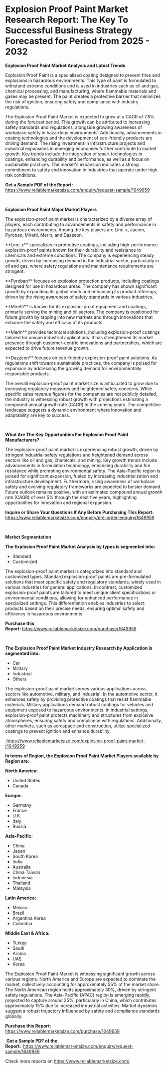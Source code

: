 <p><h1>Explosion Proof Paint Market Research Report: The Key To Successful Business Strategy Forecasted for Period from 2025 - 2032</h1></p><p><strong>Explosion Proof Paint Market Analysis and Latest Trends</strong></p>
<p><p>Explosion Proof Paint is a specialized coating designed to prevent fires and explosions in hazardous environments. This type of paint is formulated to withstand extreme conditions and is used in industries such as oil and gas, chemical processing, and manufacturing, where flammable materials and gases may be present. The paint creates a protective barrier that minimizes the risk of ignition, ensuring safety and compliance with industry regulations.</p><p>The Explosion Proof Paint Market is expected to grow at a CAGR of 7.8% during the forecast period. This growth can be attributed to increasing safety standards and regulations, alongside growing awareness of workplace safety in hazardous environments. Additionally, advancements in coating technologies and the development of eco-friendly products are driving demand. The rising investment in infrastructure projects and industrial expansions in emerging economies further contribute to market growth. Key trends include the integration of smart technologies in coatings, enhancing durability and performance, as well as a focus on sustainable practices. The market's expansion indicates a strong commitment to safety and innovation in industries that operate under high-risk conditions.</p></p>
<p><strong>Get a Sample PDF of the Report:&nbsp;</strong> <a href="https://www.reliablemarketsize.com/enquiry/request-sample/1649959?utm_campaign=2337&utm_medium=2&utm_source=Github&utm_content=ia&utm_term=31032025&utm_id=explosion-proof-paint">https://www.reliablemarketsize.com/enquiry/request-sample/1649959</a></p>
<p>&nbsp;</p>
<p><strong>Explosion Proof Paint Major Market Players</strong></p>
<p><p>The explosion-proof paint market is characterized by a diverse array of players, each contributing to advancements in safety and performance in hazardous environments. Among the key players are Line-x, Jacom, Pyroban, Miretti, Merin, and Dazzeon.</p><p>**Line-x** specializes in protective coatings, including high-performance explosion-proof paints known for their durability and resistance to chemicals and extreme conditions. The company is experiencing steady growth, driven by increasing demand in the industrial sector, particularly in oil and gas, where safety regulations and maintenance requirements are stringent.</p><p>**Pyroban** focuses on explosion protection products, including coatings designed for use in hazardous areas. The company has shown significant growth by expanding its global reach and enhancing its product offerings, driven by the rising awareness of safety standards in various industries.</p><p>**Miretti** is known for its explosion-proof equipment and coatings, primarily serving the mining and oil sectors. The company is positioned for future growth by tapping into new markets and through innovations that enhance the safety and efficacy of its products.</p><p>**Merin** provides technical solutions, including explosion-proof coatings tailored for unique industrial applications. It has strengthened its market presence through customer-centric innovations and partnerships, which are expected to drive future revenue growth.</p><p>**Dazzeon** focuses on eco-friendly explosion-proof paint solutions. As regulations shift towards sustainable practices, the company is poised for expansion by addressing the growing demand for environmentally responsible products.</p><p>The overall explosion-proof paint market size is anticipated to grow due to increasing regulatory measures and heightened safety concerns. While specific sales revenue figures for the companies are not publicly detailed, the industry is witnessing robust growth with projections estimating a compound annual growth rate (CAGR) in the coming years. The competitive landscape suggests a dynamic environment where innovation and adaptability are key to success.</p></p>
<p>&nbsp;</p>
<p><strong>What Are The Key Opportunities For Explosion Proof Paint Manufacturers?</strong></p>
<p><p>The explosion-proof paint market is experiencing robust growth, driven by stringent industrial safety regulations and heightened demand across sectors like oil and gas, chemicals, and mining. Key growth trends include advancements in formulation technology, enhancing durability and fire resistance while promoting environmental safety. The Asia-Pacific region is poised for significant expansion, fueled by increasing industrialization and infrastructure development. Furthermore, rising awareness of workplace safety and evolving regulatory frameworks are expected to bolster demand. Future outlook remains positive, with an estimated compound annual growth rate (CAGR) of over 5% through the next five years, highlighting opportunities for innovation and regional expansion.</p></p>
<p><strong>Inquire or Share Your Questions If Any Before Purchasing This Report:</strong> <a href="https://www.reliablemarketsize.com/enquiry/pre-order-enquiry/1649959?utm_campaign=2337&utm_medium=2&utm_source=Github&utm_content=ia&utm_term=31032025&utm_id=explosion-proof-paint">https://www.reliablemarketsize.com/enquiry/pre-order-enquiry/1649959</a></p>
<p>&nbsp;</p>
<p><strong>Market Segmentation</strong></p>
<p><strong>The Explosion Proof Paint Market Analysis by types is segmented into:</strong></p>
<p><ul><li>Standard</li><li>Customized</li></ul></p>
<p><p>The explosion-proof paint market is categorized into standard and customized types. Standard explosion-proof paints are pre-formulated solutions that meet specific safety and regulatory standards, widely used in various industries for general applications. In contrast, customized explosion-proof paints are tailored to meet unique client specifications or environmental conditions, allowing for enhanced performance in specialized settings. This differentiation enables industries to select products based on their precise needs, ensuring optimal safety and efficiency in hazardous environments.</p></p>
<p><strong>Purchase this Report:&nbsp;</strong><a href="https://www.reliablemarketsize.com/purchase/1649959?utm_campaign=2337&utm_medium=2&utm_source=Github&utm_content=ia&utm_term=31032025&utm_id=explosion-proof-paint">https://www.reliablemarketsize.com/purchase/1649959</a></p>
<p>&nbsp;</p>
<p><strong>The Explosion Proof Paint Market Industry Research by Application is segmented into:</strong></p>
<p><ul><li>Car</li><li>Military</li><li>Industrial</li><li>Others</li></ul></p>
<p><p>The explosion-proof paint market serves various applications across sectors like automotive, military, and industrial. In the automotive sector, it enhances safety by providing protective coatings that resist flammable materials. Military applications demand robust coatings for vehicles and equipment exposed to hazardous environments. In industrial settings, explosion-proof paint protects machinery and structures from explosive atmospheres, ensuring safety and compliance with regulations. Additionally, other markets, such as aerospace and construction, utilize specialized coatings to prevent ignition and enhance durability.</p></p>
<p><a href="https://www.reliablemarketsize.com/explosion-proof-paint-market-r1649959?utm_campaign=2337&utm_medium=2&utm_source=Github&utm_content=ia&utm_term=31032025&utm_id=explosion-proof-paint">&nbsp;https://www.reliablemarketsize.com/explosion-proof-paint-market-r1649959</a></p>
<p><strong>In terms of Region, the Explosion Proof Paint Market Players available by Region are:</strong></p>
<p>
    <p> <strong> North America: </strong>
        <ul>
            <li>United States</li>
            <li>Canada</li>
        </ul>
        </p> 
    <p> <strong> Europe: </strong>
        <ul>
            <li>Germany</li>
            <li>France</li>
            <li>U.K.</li>
            <li>Italy</li>
            <li>Russia</li>
        </ul>
        </p> 
    <p> <strong> Asia-Pacific: </strong>
        <ul>
            <li>China</li>
            <li>Japan</li>
            <li>South Korea</li>
            <li>India</li>
            <li>Australia</li>
            <li>China Taiwan</li>
            <li>Indonesia</li>
            <li>Thailand</li>
            <li>Malaysia</li>
        </ul>
        </p> 
    <p> <strong> Latin America: </strong>
        <ul>
            <li>Mexico</li>
            <li>Brazil</li>
            <li>Argentina Korea</li>
            <li>Colombia</li>
        </ul>
        </p> 
    <p> <strong> Middle East & Africa: </strong>
        <ul>
            <li>Turkey</li>
            <li>Saudi</li>
            <li>Arabia</li>
            <li>UAE</li>
            <li>Korea</li>
        </ul>
    </p>
    </p>
<p><p>The Explosion Proof Paint Market is witnessing significant growth across various regions. North America and Europe are expected to dominate the market, collectively accounting for approximately 55% of the market share. The North American region holds approximately 30%, driven by stringent safety regulations. The Asia-Pacific (APAC) region is emerging rapidly, projected to capture around 25%, particularly in China, which contributes approximately 15% due to increased industrial activities. Market dynamics suggest a robust trajectory influenced by safety and compliance standards globally.</p></p>
<p><strong>Purchase this Report: </strong><a href="https://www.reliablemarketsize.com/purchase/1649959?utm_campaign=2337&utm_medium=2&utm_source=Github&utm_content=ia&utm_term=31032025&utm_id=explosion-proof-paint">https://www.reliablemarketsize.com/purchase/1649959</a></p>
<p>&nbsp;<strong>Get a Sample PDF of the Report:&nbsp;&nbsp;</strong><a href="https://www.reliablemarketsize.com/enquiry/request-sample/1649959?utm_campaign=2337&utm_medium=2&utm_source=Github&utm_content=ia&utm_term=31032025&utm_id=explosion-proof-paint">https://www.reliablemarketsize.com/enquiry/request-sample/1649959</a></p>
<p><strong></strong></p>
<p>Check more reports on <a href="https://www.reliablemarketsize.com/?utm_campaign=2337&utm_medium=2&utm_source=Github&utm_content=ia&utm_term=31032025&utm_id=explosion-proof-paint">https://www.reliablemarketsize.com/</a></p>